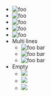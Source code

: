 
- ![foo](/url)
- ![ foo ](/url)
- ![
    foo
  ](/url)
- ![foo
    ](/url)
- ![
    foo](/url)
- Multi lines
  - ![foo
      bar](/url)
  - ![ foo
      bar ](/url)
  - ![
      foo
      bar
    ](/url)
- Empty
  - ![](/url)
  - ![ ](/url)
  - ![
      ](/url)
